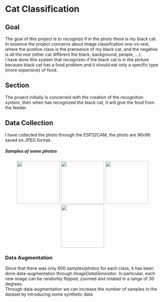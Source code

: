 # Cat Classification

## Goal
The goal of this project is to recognize if in the photo there is my black cat. In essence the project concerns about image classifcation one-vs-rest, where the positive class is the prensence of my black cat, and the negative is all the rest (other cat different the black, background, people, ...). </br>
I have done this system that recognizes if the black cat is in the picture because black cat has a food problem and it should eat only a specific type (more expensive) of food. </br>

## Section
The project initially is concerned with the creation of the recognition system, then when has recognized the black cat, it will give the food from the feeder.

## Data Collection
I have collected the photo through the ESP32CAM, the photo are 96x96 saved on JPEG format.
##### Samples of some photos
<p align="center">
<img src="https://github.com/pietroorlandi/Cat-Classification/blob/main/img/abbastanza_buone_mima%20(79).jpg" width="140">
<img src="https://github.com/pietroorlandi/Cat-Classification/blob/main/img/mimone_e_umani1%20(133).jpg" width="140">
<img src="https://github.com/pietroorlandi/Cat-Classification/blob/main/img/prova6%20(4).jpg" width="140">
<img src="https://github.com/pietroorlandi/Cat-Classification/blob/main/img/prova1_non_mima%20(13).jpg" width="140">
</p>

### Data Augmentation
Since that there was only 600 samples/photos for each class, it has been done data-augmentation through *ImageDataGenerator*. In particular, each new image can be randomly flipped, zoomed and rotated in a range of 30 degrees. <br>
Through data-augmentation we can increase the number of samples in the dataset by introducing some synthetic data
